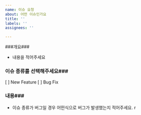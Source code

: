 ```yaml
---
name: 이슈 요청
about: 어떤 이슈인가요
title: ''
labels: ''
assignees: ''

---
```


###개요###
- 내용을 적어주세요

### 이슈 종류를 선택해주세요###
[ ] New Feature
[ ] Bug Fix

### 내용###
-  이슈 종류가 버그일 경우 어떤식으로 버그가 발생했는지 적어주세요.
r
